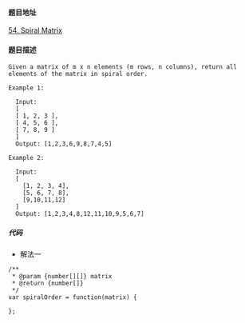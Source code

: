 #### 题目地址
[54. Spiral Matrix](https://leetcode.com/problems/spiral-matrix/)
#### 题目描述
```
Given a matrix of m x n elements (m rows, n columns), return all elements of the matrix in spiral order.

Example 1:

  Input:
  [
  [ 1, 2, 3 ],
  [ 4, 5, 6 ],
  [ 7, 8, 9 ]
  ]
  Output: [1,2,3,6,9,8,7,4,5]

Example 2:

  Input:
  [
    [1, 2, 3, 4],
    [5, 6, 7, 8],
    [9,10,11,12]
  ]
  Output: [1,2,3,4,8,12,11,10,9,5,6,7]
```

##### 代码

- 解法一
```
/**
 * @param {number[][]} matrix
 * @return {number[]}
 */
var spiralOrder = function(matrix) {
    
};
```
